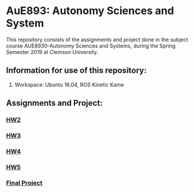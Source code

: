 # AuE893: Autonomy Sciences and System

This repository consists of the assignments and project done in the subject course AUE8930-Autonomy Sciences and Systems, during the Spring Semester 2019 at Clemson University. 

## Information for use of this repository:
1) Workspace: Ubuntu 16.04, ROS Kinetic Kame

## Assignments and Project:
### [HW2](https://github.com/ashit8450/AuE893Spring20_AshitMohanty/tree/master/catkin_ws/src/assignment2_ws)


### [HW3](https://github.com/ashit8450/AuE893Spring20_AshitMohanty/tree/master/catkin_ws/src/assignment3)  


### [HW4](https://github.com/ashit8450/AuE893Spring20_AshitMohanty/tree/master/catkin_ws/src/assignment4)   


### [HW5](https://github.com/ashit8450/AuE893Spring20_AshitMohanty/tree/master/catkin_ws/src/tb3_line_following)   
    
  
### [Final Project](https://github.com/ashit8450/AuE893Spring20_AshitMohanty/tree/master/catkin_ws/src/auefinals/turtlebot3_auefinals)   
   
